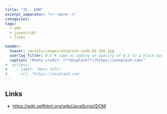 ```yaml
---
title: "JS - DOM"
excerpt_separator: "<!--more-->"
categories:
tags:
  - web
  - javascript
  - links

header:
  teaser: /assets/images/unsplash-code-01-150.jpg
  overlay_filter: 0.5 # same as adding an opacity of 0.5 to a black background
  caption: "Photo credit: [**Unsplash**](https://unsplash.com)"
#  actions:
#    - label: "More Info"
#      url: "https://unsplash.com"
---
```





## Links

* https://wiki.selfhtml.org/wiki/JavaScript/DOM


<!--more-->
